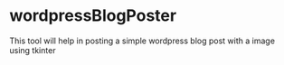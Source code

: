 # wordpressBlogPoster
This tool will help in posting a simple wordpress blog post with a image using tkinter
